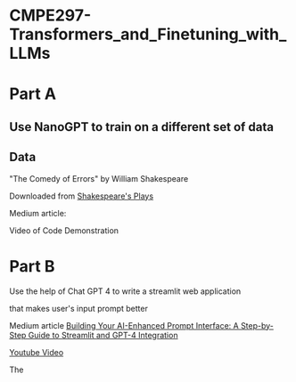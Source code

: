 # CMPE297-Transformers_and_Finetuning_with_LLMs

# Part A 
## Use NanoGPT to train on a different set of data

## Data 
"The Comedy of Errors" by William Shakespeare

Downloaded from [Shakespeare's Plays](https://www.kaggle.com/datasets/asimzahid/shakespeare-plays/)

Medium article:
[]()


Video of Code Demonstration
[]()

# Part B

Use the help of Chat GPT 4 to write a streamlit web application 

that makes user's input prompt better

Medium article
[Building Your AI-Enhanced Prompt Interface: A Step-by-Step Guide to Streamlit and GPT-4 Integration](https://medium.com/@abraham.jkong/building-your-ai-enhanced-prompt-interface-a-step-by-step-guide-to-streamlit-and-gpt-4-integration-cc739f7ad55c)


[Youtube Video]()


The 